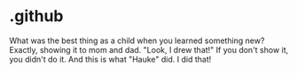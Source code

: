 # .github
What was the best thing as a child when you learned something new? Exactly, showing it to mom and dad. "Look, I drew that!" If you don't show it, you didn't do it. And this is what "Hauke" did.  I did that!
